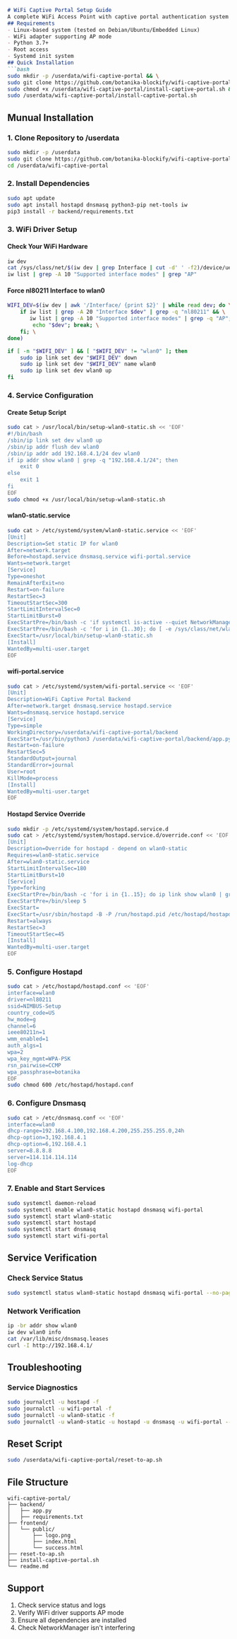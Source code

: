 ```markdown
# WiFi Captive Portal Setup Guide
A complete WiFi Access Point with captive portal authentication system for embedded devices.
## Requirements
- Linux-based system (tested on Debian/Ubuntu/Embedded Linux)
- WiFi adapter supporting AP mode
- Python 3.7+
- Root access
- Systemd init system
## Quick Installation
```bash
sudo mkdir -p /userdata/wifi-captive-portal && \
sudo git clone https://github.com/botanika-blockify/wifi-captive-portal.git /userdata/wifi-captive-portal && \
sudo chmod +x /userdata/wifi-captive-portal/install-captive-portal.sh && \
sudo /userdata/wifi-captive-portal/install-captive-portal.sh
```
## Munual Installation
### 1. Clone Repository to /userdata
```bash
sudo mkdir -p /userdata
sudo git clone https://github.com/botanika-blockify/wifi-captive-portal.git /userdata/wifi-captive-portal
cd /userdata/wifi-captive-portal
```
### 2. Install Dependencies
```bash
sudo apt update
sudo apt install hostapd dnsmasq python3-pip net-tools iw
pip3 install -r backend/requirements.txt
```
### 3. WiFi Driver Setup
#### Check Your WiFi Hardware
```bash
iw dev
cat /sys/class/net/$(iw dev | grep Interface | cut -d' ' -f2)/device/uevent | grep DRIVER
iw list | grep -A 10 "Supported interface modes" | grep "AP"
```
#### Force nl80211 Interface to wlan0
```bash
WIFI_DEV=$(iw dev | awk '/Interface/ {print $2}' | while read dev; do \
    if iw list | grep -A 20 "Interface $dev" | grep -q "nl80211" && \
       iw list | grep -A 10 "Supported interface modes" | grep -q "AP"; then \
        echo "$dev"; break; \
    fi; \
done)

if [ -n "$WIFI_DEV" ] && [ "$WIFI_DEV" != "wlan0" ]; then
    sudo ip link set dev "$WIFI_DEV" down
    sudo ip link set dev "$WIFI_DEV" name wlan0
    sudo ip link set dev wlan0 up
fi
```
### 4. Service Configuration
#### Create Setup Script
```bash
sudo cat > /usr/local/bin/setup-wlan0-static.sh << 'EOF'
#!/bin/bash
/sbin/ip link set dev wlan0 up
/sbin/ip addr flush dev wlan0
/sbin/ip addr add 192.168.4.1/24 dev wlan0
if ip addr show wlan0 | grep -q "192.168.4.1/24"; then
    exit 0
else
    exit 1
fi
EOF
sudo chmod +x /usr/local/bin/setup-wlan0-static.sh
```
#### wlan0-static.service
```bash
sudo cat > /etc/systemd/system/wlan0-static.service << 'EOF'
[Unit]
Description=Set static IP for wlan0
After=network.target
Before=hostapd.service dnsmasq.service wifi-portal.service
Wants=network.target
[Service]
Type=oneshot
RemainAfterExit=no
Restart=on-failure
RestartSec=3
TimeoutStartSec=300
StartLimitIntervalSec=0
StartLimitBurst=0
ExecStartPre=/bin/bash -c 'if systemctl is-active --quiet NetworkManager; then nmcli dev set wlan0 managed no 2>/dev/null || true; fi'
ExecStartPre=/bin/bash -c 'for i in {1..30}; do [ -e /sys/class/net/wlan0 ] && break; sleep 1; done'
ExecStart=/usr/local/bin/setup-wlan0-static.sh
[Install]
WantedBy=multi-user.target
EOF
```
#### wifi-portal.service
```bash
sudo cat > /etc/systemd/system/wifi-portal.service << 'EOF'
[Unit]
Description=WiFi Captive Portal Backend
After=network.target dnsmasq.service hostapd.service
Wants=dnsmasq.service hostapd.service
[Service]
Type=simple
WorkingDirectory=/userdata/wifi-captive-portal/backend
ExecStart=/usr/bin/python3 /userdata/wifi-captive-portal/backend/app.py
Restart=on-failure
RestartSec=5
StandardOutput=journal
StandardError=journal
User=root
KillMode=process
[Install]
WantedBy=multi-user.target
EOF
```
#### Hostapd Service Override
```bash
sudo mkdir -p /etc/systemd/system/hostapd.service.d
sudo cat > /etc/systemd/system/hostapd.service.d/override.conf << 'EOF'
[Unit]
Description=Override for hostapd - depend on wlan0-static
Requires=wlan0-static.service
After=wlan0-static.service
StartLimitIntervalSec=180
StartLimitBurst=10
[Service]
Type=forking
ExecStartPre=/bin/bash -c 'for i in {1..15}; do ip link show wlan0 | grep -q "state UP" && break; sleep 2; done'
ExecStartPre=/bin/sleep 5
ExecStart=
ExecStart=/usr/sbin/hostapd -B -P /run/hostapd.pid /etc/hostapd/hostapd.conf
Restart=always
RestartSec=3
TimeoutStartSec=45
[Install]
WantedBy=multi-user.target
EOF
```
### 5. Configure Hostapd
```bash
sudo cat > /etc/hostapd/hostapd.conf << 'EOF'
interface=wlan0
driver=nl80211
ssid=NIMBUS-Setup
country_code=US
hw_mode=g
channel=6
ieee80211n=1
wmm_enabled=1
auth_algs=1
wpa=2
wpa_key_mgmt=WPA-PSK
rsn_pairwise=CCMP
wpa_passphrase=botanika
EOF
sudo chmod 600 /etc/hostapd/hostapd.conf
```
### 6. Configure Dnsmasq
```bash
sudo cat > /etc/dnsmasq.conf << 'EOF'
interface=wlan0
dhcp-range=192.168.4.100,192.168.4.200,255.255.255.0,24h
dhcp-option=3,192.168.4.1
dhcp-option=6,192.168.4.1
server=8.8.8.8
server=114.114.114.114
log-dhcp
EOF
```
### 7. Enable and Start Services
```bash
sudo systemctl daemon-reload
sudo systemctl enable wlan0-static hostapd dnsmasq wifi-portal
sudo systemctl start wlan0-static
sudo systemctl start hostapd
sudo systemctl start dnsmasq
sudo systemctl start wifi-portal
```
## Service Verification
### Check Service Status
```bash
sudo systemctl status wlan0-static hostapd dnsmasq wifi-portal --no-pager
```
### Network Verification
```bash
ip -br addr show wlan0
iw dev wlan0 info
cat /var/lib/misc/dnsmasq.leases
curl -I http://192.168.4.1/
```
## Troubleshooting
### Service Diagnostics
```bash
sudo journalctl -u hostapd -f
sudo journalctl -u wifi-portal -f
sudo journalctl -u wlan0-static -f
sudo journalctl -u wlan0-static -u hostapd -u dnsmasq -u wifi-portal --since "5 minutes ago" --no-pager
```
## Reset Script
```bash
sudo /userdata/wifi-captive-portal/reset-to-ap.sh
```
## File Structure
```
wifi-captive-portal/
├── backend/
│   ├── app.py
│   ├── requirements.txt
├── frontend/
│   └── public/
│       ├── logo.png
│       ├── index.html
│       └── success.html
├── reset-to-ap.sh
├── install-captive-portal.sh
└── readme.md
```
## Support
1. Check service status and logs
2. Verify WiFi driver supports AP mode
3. Ensure all dependencies are installed
4. Check NetworkManager isn't interfering
```
```
